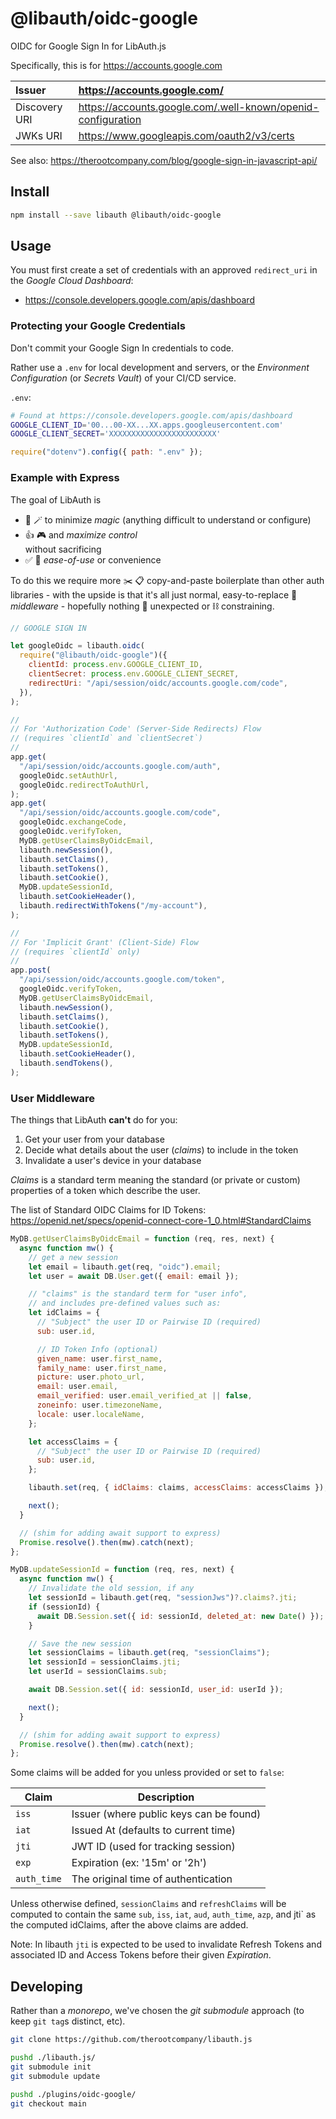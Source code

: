 # @libauth/oidc-google

OIDC for Google Sign In for LibAuth.js

Specifically, this is for <https://accounts.google.com>

| Issuer        | <https://accounts.google.com/>                                 |
| :------------ | :------------------------------------------------------------- |
| Discovery URI | <https://accounts.google.com/.well-known/openid-configuration> |
| JWKs URI      | <https://www.googleapis.com/oauth2/v3/certs>                   |

See also: <https://therootcompany.com/blog/google-sign-in-javascript-api/>

## Install

```bash
npm install --save libauth @libauth/oidc-google
```

## Usage

You must first create a set of credentials with an approved `redirect_uri` in
the _Google Cloud Dashboard_:

- <https://console.developers.google.com/apis/dashboard>

### Protecting your Google Credentials

Don't commit your Google Sign In credentials to code.

Rather use a `.env` for local development and servers, or the _Environment
Configuration_ (or _Secrets Vault_) of your CI/CD service.

`.env`:

```bash
# Found at https://console.developers.google.com/apis/dashboard
GOOGLE_CLIENT_ID='00...00-XX...XX.apps.googleusercontent.com'
GOOGLE_CLIENT_SECRET='XXXXXXXXXXXXXXXXXXXXXXXX'
```

```js
require("dotenv").config({ path: ".env" });
```

### Example with Express

The goal of LibAuth is

- 🚫 🪄 to minimize _magic_ (anything difficult to understand or configure)
- 👍 🎮 and _maximize control_ \
  without sacrificing
- ✅ 🏪 _ease-of-use_ or convenience

To do this we require more ✂️ 📋 copy-and-paste boilerplate than other auth
libraries - with the upside is that it's all just normal, easy-to-replace 🥞
_middleware_ - hopefully nothing 🤔 unexpected or ⛓ constraining.

```js
// GOOGLE SIGN IN

let googleOidc = libauth.oidc(
  require("@libauth/oidc-google")({
    clientId: process.env.GOOGLE_CLIENT_ID,
    clientSecret: process.env.GOOGLE_CLIENT_SECRET,
    redirectUri: "/api/session/oidc/accounts.google.com/code",
  }),
);

//
// For 'Authorization Code' (Server-Side Redirects) Flow
// (requires `clientId` and `clientSecret`)
//
app.get(
  "/api/session/oidc/accounts.google.com/auth",
  googleOidc.setAuthUrl,
  googleOidc.redirectToAuthUrl,
);
app.get(
  "/api/session/oidc/accounts.google.com/code",
  googleOidc.exchangeCode,
  googleOidc.verifyToken,
  MyDB.getUserClaimsByOidcEmail,
  libauth.newSession(),
  libauth.setClaims(),
  libauth.setTokens(),
  libauth.setCookie(),
  MyDB.updateSessionId,
  libauth.setCookieHeader(),
  libauth.redirectWithTokens("/my-account"),
);

//
// For 'Implicit Grant' (Client-Side) Flow
// (requires `clientId` only)
//
app.post(
  "/api/session/oidc/accounts.google.com/token",
  googleOidc.verifyToken,
  MyDB.getUserClaimsByOidcEmail,
  libauth.newSession(),
  libauth.setClaims(),
  libauth.setCookie(),
  libauth.setTokens(),
  MyDB.updateSessionId,
  libauth.setCookieHeader(),
  libauth.sendTokens(),
);
```

### User Middleware

The things that LibAuth **can't** do for you:

1. Get your user from your database
2. Decide what details about the user (_claims_) to include in the token
3. Invalidate a user's device in your database

_Claims_ is a standard term meaning the standard (or private or custom)
properties of a token which describe the user.

The list of Standard OIDC Claims for ID Tokens:
<https://openid.net/specs/openid-connect-core-1_0.html#StandardClaims>

```js
MyDB.getUserClaimsByOidcEmail = function (req, res, next) {
  async function mw() {
    // get a new session
    let email = libauth.get(req, "oidc").email;
    let user = await DB.User.get({ email: email });

    // "claims" is the standard term for "user info",
    // and includes pre-defined values such as:
    let idClaims = {
      // "Subject" the user ID or Pairwise ID (required)
      sub: user.id,

      // ID Token Info (optional)
      given_name: user.first_name,
      family_name: user.first_name,
      picture: user.photo_url,
      email: user.email,
      email_verified: user.email_verified_at || false,
      zoneinfo: user.timezoneName,
      locale: user.localeName,
    };

    let accessClaims = {
      // "Subject" the user ID or Pairwise ID (required)
      sub: user.id,
    };

    libauth.set(req, { idClaims: claims, accessClaims: accessClaims });

    next();
  }

  // (shim for adding await support to express)
  Promise.resolve().then(mw).catch(next);
};

MyDB.updateSessionId = function (req, res, next) {
  async function mw() {
    // Invalidate the old session, if any
    let sessionId = libauth.get(req, "sessionJws")?.claims?.jti;
    if (sessionId) {
      await DB.Session.set({ id: sessionId, deleted_at: new Date() });
    }

    // Save the new session
    let sessionClaims = libauth.get(req, "sessionClaims");
    let sessionId = sessionClaims.jti;
    let userId = sessionClaims.sub;

    await DB.Session.set({ id: sessionId, user_id: userId });

    next();
  }

  // (shim for adding await support to express)
  Promise.resolve().then(mw).catch(next);
};
```

Some claims will be added for you unless provided or set to `false`:

| Claim       | Description                             |
| ----------- | --------------------------------------- |
| `iss`       | Issuer (where public keys can be found) |
| `iat`       | Issued At (defaults to current time)    |
| `jti`       | JWT ID (used for tracking session)      |
| `exp`       | Expiration (ex: '15m' or '2h')          |
| `auth_time` | The original time of authentication     |

Unless otherwise defined, `sessionClaims` and `refreshClaims` will be computed
to contain the same `sub`, `iss`, `iat`, `aud`, `auth_time`, `azp`, and jti` as
the computed idClaims, after the above claims are added.

Note: In libauth `jti` is expected to be used to invalidate Refresh Tokens and
associated ID and Access Tokens before their given _Expiration_.

## Developing

Rather than a _monorepo_, we've chosen the _git submodule_ approach (to keep
`git tag`s distinct, etc).

```bash
git clone https://github.com/therootcompany/libauth.js
```

```bash
pushd ./libauth.js/
git submodule init
git submodule update
```

```bash
pushd ./plugins/oidc-google/
git checkout main
```
